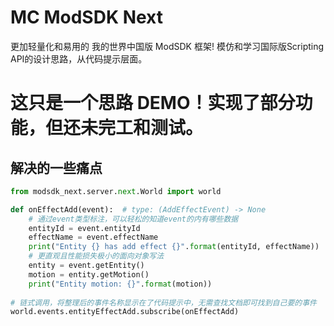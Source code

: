 # MC ModSDK Next

更加轻量化和易用的 我的世界中国版 ModSDK 框架!
模仿和学习国际版Scripting API的设计思路，从代码提示层面。

# 这只是一个思路 DEMO！实现了部分功能，但还未完工和测试。

## 解决的一些痛点

```python
from modsdk_next.server.next.World import world

def onEffectAdd(event):  # type: (AddEffectEvent) -> None
    # 通过event类型标注，可以轻松的知道event的内有哪些数据
    entityId = event.entityId
    effectName = event.effectName
    print("Entity {} has add effect {}".format(entityId, effectName))
    # 更直观且性能损失极小的面向对象写法
    entity = event.getEntity()
    motion = entity.getMotion()
    print("Entity motion: {}".format(motion))
    
# 链式调用，将整理后的事件名称显示在了代码提示中，无需查找文档即可找到自己要的事件
world.events.entityEffectAdd.subscribe(onEffectAdd)
```